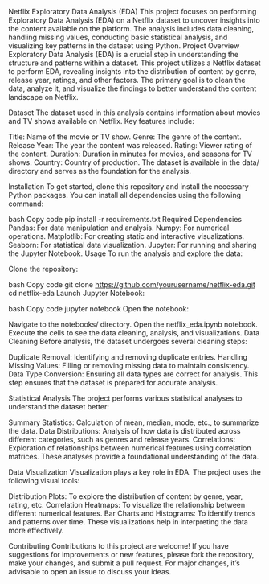 Netflix Exploratory Data Analysis (EDA)
This project focuses on performing Exploratory Data Analysis (EDA) on a Netflix dataset to uncover insights into the content available on the platform. The analysis includes data cleaning, handling missing values, conducting basic statistical analysis, and visualizing key patterns in the dataset using Python.
Project Overview
Exploratory Data Analysis (EDA) is a crucial step in understanding the structure and patterns within a dataset. This project utilizes a Netflix dataset to perform EDA, revealing insights into the distribution of content by genre, release year, ratings, and other factors. The primary goal is to clean the data, analyze it, and visualize the findings to better understand the content landscape on Netflix.

Dataset
The dataset used in this analysis contains information about movies and TV shows available on Netflix. Key features include:

Title: Name of the movie or TV show.
Genre: The genre of the content.
Release Year: The year the content was released.
Rating: Viewer rating of the content.
Duration: Duration in minutes for movies, and seasons for TV shows.
Country: Country of production.
The dataset is available in the data/ directory and serves as the foundation for the analysis.

Installation
To get started, clone this repository and install the necessary Python packages. You can install all dependencies using the following command:

bash
Copy code
pip install -r requirements.txt
Required Dependencies
Pandas: For data manipulation and analysis.
Numpy: For numerical operations.
Matplotlib: For creating static and interactive visualizations.
Seaborn: For statistical data visualization.
Jupyter: For running and sharing the Jupyter Notebook.
Usage
To run the analysis and explore the data:

Clone the repository:

bash
Copy code
git clone https://github.com/yourusername/netflix-eda.git
cd netflix-eda
Launch Jupyter Notebook:

bash
Copy code
jupyter notebook
Open the notebook:

Navigate to the notebooks/ directory.
Open the netflix_eda.ipynb notebook.
Execute the cells to see the data cleaning, analysis, and visualizations.
Data Cleaning
Before analysis, the dataset undergoes several cleaning steps:

Duplicate Removal: Identifying and removing duplicate entries.
Handling Missing Values: Filling or removing missing data to maintain consistency.
Data Type Conversion: Ensuring all data types are correct for analysis.
This step ensures that the dataset is prepared for accurate analysis.

Statistical Analysis
The project performs various statistical analyses to understand the dataset better:

Summary Statistics: Calculation of mean, median, mode, etc., to summarize the data.
Data Distributions: Analysis of how data is distributed across different categories, such as genres and release years.
Correlations: Exploration of relationships between numerical features using correlation matrices.
These analyses provide a foundational understanding of the data.

Data Visualization
Visualization plays a key role in EDA. The project uses the following visual tools:

Distribution Plots: To explore the distribution of content by genre, year, rating, etc.
Correlation Heatmaps: To visualize the relationship between different numerical features.
Bar Charts and Histograms: To identify trends and patterns over time.
These visualizations help in interpreting the data more effectively.

Contributing
Contributions to this project are welcome! If you have suggestions for improvements or new features, please fork the repository, make your changes, and submit a pull request. For major changes, it’s advisable to open an issue to discuss your ideas.
